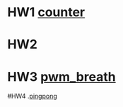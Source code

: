 # HW1  [counter](https://www.youtube.com/shorts/73Q8eGjqQkQ)


# HW2

# HW3  [pwm_breath](https://youtube.com/shorts/ERdG7_-1m0k?si=1AEDhDLYroMPUOqn)

#HW4 .[pingpong](https://youtube.com/shorts/tOnv0RMuBEo?si=bTVY1dGMhjbBNnCr)
